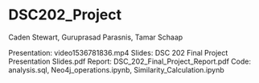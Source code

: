 # DSC202_Project

Caden Stewart, Guruprasad Parasnis, Tamar Schaap

Presentation: video1536781836.mp4
Slides: DSC 202 Final Project Presentation Slides.pdf
Report: DSC_202_Final_Project_Report.pdf
Code: analysis.sql, Neo4j_operations.ipynb, Similarity_Calculation.ipynb
